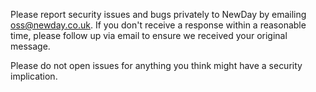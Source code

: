 Please report security issues and bugs privately to NewDay by emailing oss@newday.co.uk. If you don't receive a response within a reasonable time, please follow up via email to ensure we received your original message.

Please do not open issues for anything you think might have a security implication.

